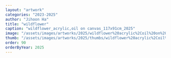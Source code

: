 ```yaml
---
layout: "artwork"
categories: "2023-2025"
author: "Jihoon Ha"
title: "wildflower"
caption: "wildflower_acrylic,oil on canvas_117x91cm_2025"
image: "/assets/images/artworks/2025/wildflower%20acrylic%2Coil%20on%20canvas%20117x91cm%202025.jpg"
thumb: "/assets/images/artworks/2025/thumbs/wildflower%20acrylic%2Coil%20on%20canvas%20117x91cm%202025.jpg"
order: 90
orderByYear: 2025
---
```

